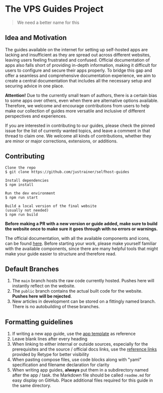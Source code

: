 # The VPS Guides Project
> We need a better name for this

## Idea and Motivation

The guides available on the internet for setting up self-hosted apps are lacking and insufficient as they are spread out across different websites, leaving users feeling frustrated and confused. Official documentation of apps also falls short of providing in-depth information, making it difficult for users to configure and secure their apps properly. To bridge this gap and offer a seamless and comprehensive documentation experience, we aim to create a central documentation that includes all the necessary setup and securing advice in one place.

**Attention!** Due to the currently small team of authors, there is a certain bias to some apps over others, even when there are alternative options available. Therefore, we welcome and encourage contributions from users to help make our collection of guides more versatile and inclusive of different perspectives and experiences.

If you are interested in contributing to our guides, please check the pinned issue for the list of currently wanted topics, and leave a comment in that thread to claim one. We welcome all kinds of contributions, whether they are minor or major corrections, extensions, or additions.

## Contributing

    Clone the repo
    $ git clone https://github.com/justrainer/selfhost-guides
    
    Install dependencies
    $ npm install

    Run the dev environment
    $ npm run start

    Build a local version of the final website
    (usually not needed)
    $ npm run build

**Before making a PR with a new version or guide added, make sure to build the website once to make sure it goes through with no errors or warnings.**

The official documentation, with all the available components and icons, can be found [here](https://retype.com/components/). Before starting your work, please make yourself familiar with the available components, since there are many helpful tools that might make your guide easier to structure and therefore read.

## Default Branches

1. The `main` branch hosts the raw code currently hosted. Pushes here will instantly reflect on the website.
2. The `public` branch contains the actual built code for the website. **Pushes here will be rejected**.
3. New articles in development can be stored on a fittingly named branch. There is no autobuilding of these branches.

## Formatting guidelines

1. If writing a new app guide, use the [app template](src/apps/_template.md?plain=1) as reference
2. Leave blank lines after every heading
3. When linking to either internal or outside sources, especially for the prerequisites and the source / official docs links, use the [reference links](https://retype.com/components/reference-link/) provided by Retype for better visibility
4. When pasting compose files, use code blocks along with "yaml" specification and filename declaration for clarity
5. When writing app guides, **always** put them in a subdirectory named after the app / task. the Markdown file should be called `readme.md` for easy display on GitHub. Place additional files required for this guide in the same directory.
